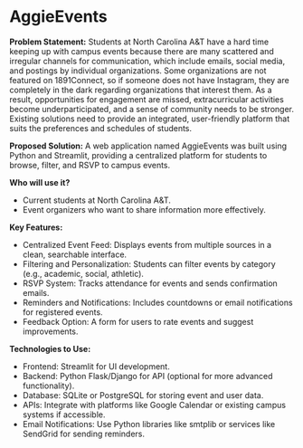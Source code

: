# AggieEvents

**Problem Statement:** Students at North Carolina A&T have a hard time keeping up with campus events because there are many scattered and irregular channels for communication, which include emails, social media, and postings by individual organizations. Some organizations are not featured on 1891Connect, so if someone does not have Instagram, they are completely in the dark regarding organizations that interest them. As a result, opportunities for engagement are missed, extracurricular activities become underparticipated, and a sense of community needs to be stronger. Existing solutions need to provide an integrated, user-friendly platform that suits the preferences and schedules of students.

**Proposed Solution:**
A web application named AggieEvents was built using Python and Streamlit, providing a centralized platform for students to browse, filter, and RSVP to campus events.

**Who will use it?**
- Current students at North Carolina A&T.
- Event organizers who want to share information more effectively.

**Key Features:**
- Centralized Event Feed: Displays events from multiple sources in a clean, searchable interface.
- Filtering and Personalization: Students can filter events by category (e.g., academic, social, athletic).
- RSVP System: Tracks attendance for events and sends confirmation emails.
- Reminders and Notifications: Includes countdowns or email notifications for registered events.
- Feedback Option: A form for users to rate events and suggest improvements.

**Technologies to Use:**
- Frontend: Streamlit for UI development.
- Backend: Python Flask/Django for API (optional for more advanced functionality).
- Database: SQLite or PostgreSQL for storing event and user data.
- APIs: Integrate with platforms like Google Calendar or existing campus systems if accessible.
- Email Notifications: Use Python libraries like smtplib or services like SendGrid for sending reminders.




